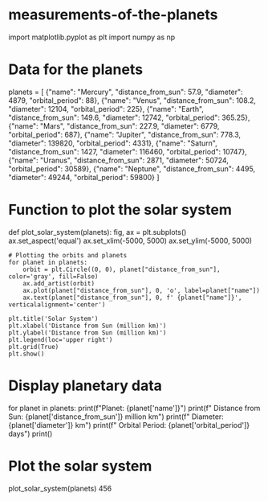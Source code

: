 # measurements-of-the-planets
import matplotlib.pyplot as plt
import numpy as np

# Data for the planets
planets = [
    {"name": "Mercury", "distance_from_sun": 57.9, "diameter": 4879, "orbital_period": 88},
    {"name": "Venus", "distance_from_sun": 108.2, "diameter": 12104, "orbital_period": 225},
    {"name": "Earth", "distance_from_sun": 149.6, "diameter": 12742, "orbital_period": 365.25},
    {"name": "Mars", "distance_from_sun": 227.9, "diameter": 6779, "orbital_period": 687},
    {"name": "Jupiter", "distance_from_sun": 778.3, "diameter": 139820, "orbital_period": 4331},
    {"name": "Saturn", "distance_from_sun": 1427, "diameter": 116460, "orbital_period": 10747},
    {"name": "Uranus", "distance_from_sun": 2871, "diameter": 50724, "orbital_period": 30589},
    {"name": "Neptune", "distance_from_sun": 4495, "diameter": 49244, "orbital_period": 59800}
]

# Function to plot the solar system
def plot_solar_system(planets):
    fig, ax = plt.subplots()
    ax.set_aspect('equal')
    ax.set_xlim(-5000, 5000)
    ax.set_ylim(-5000, 5000)

    # Plotting the orbits and planets
    for planet in planets:
        orbit = plt.Circle((0, 0), planet["distance_from_sun"], color='gray', fill=False)
        ax.add_artist(orbit)
        ax.plot(planet["distance_from_sun"], 0, 'o', label=planet["name"])
        ax.text(planet["distance_from_sun"], 0, f' {planet["name"]}', verticalalignment='center')

    plt.title('Solar System')
    plt.xlabel('Distance from Sun (million km)')
    plt.ylabel('Distance from Sun (million km)')
    plt.legend(loc='upper right')
    plt.grid(True)
    plt.show()

# Display planetary data
for planet in planets:
    print(f"Planet: {planet['name']}")
    print(f"  Distance from Sun: {planet['distance_from_sun']} million km")
    print(f"  Diameter: {planet['diameter']} km")
    print(f"  Orbital Period: {planet['orbital_period']} days")
    print()

# Plot the solar system
plot_solar_system(planets)
456
